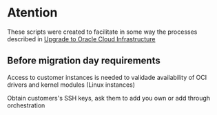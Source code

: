 Atention
========

These scripts were created to facilitate in some way the processes described in [Upgrade to Oracle Cloud Infrastructure](https://docs.oracle.com/en/cloud/migrate-oci.html)

Before migration day requirements
---------------------------------

Access to customer instances is needed to validade availability of OCI drivers and kernel modules (Linux instances)

Obtain customers's SSH keys, ask them to add you own or add through orchestration



